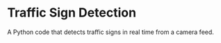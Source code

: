 # Traffic Sign Detection
 A Python code that detects traffic signs in real time from a camera feed.
